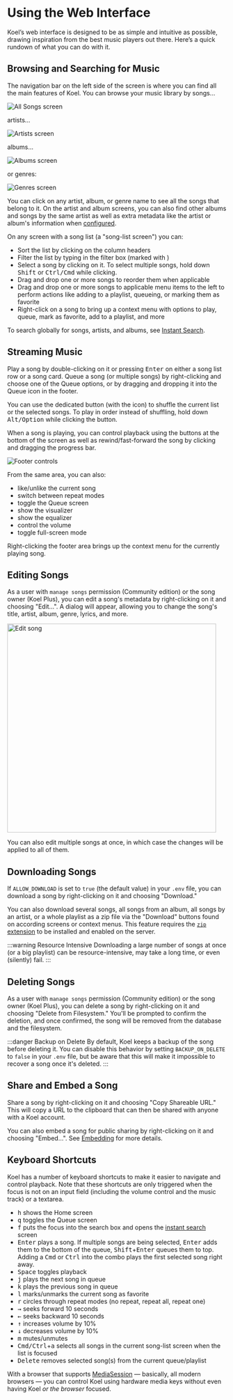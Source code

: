 # Using the Web Interface

<UISubjectToChangeNote />

Koel’s web interface is designed to be as simple and intuitive as possible, drawing inspiration from the best music
players out there. Here’s a quick rundown of what you can do with it.

## Browsing and Searching for Music

The navigation bar on the left side of the screen is where you can find all the main features of Koel.
You can browse your music library by songs…

![All Songs screen](../assets/img/interface/all-songs.avif)

artists…

![Artists screen](../assets/img/interface/artists.avif)

albums…

![Albums screen](../assets/img/interface/albums.avif)

or genres:

![Genres screen](../assets/img/interface/genres.avif)

You can click on any artist, album, or genre name to see all the songs that belong to it.
On the artist and album screens, you can also find other albums and songs by the same artist as well as extra metadata
like the artist or album's information when [configured](../service-integrations).

On any screen with a song list (a "song-list screen") you can:

* Sort the list by clicking on the column headers
* Filter the list by typing in the filter box (marked with <InterfaceIcon :src="filterIcon" alt="Filter" />)
* Select a song by clicking on it. To select multiple songs, hold down <kbd>Shift</kbd> or <kbd>Ctrl/Cmd</kbd> while
  clicking.
* Drag and drop one or more songs to reorder them when applicable
* Drag and drop one or more songs to applicable menu items to the left to perform actions like adding to a playlist,
  queueing, or marking them as favorite
* Right-click on a song to bring up a context menu with options to play, queue, mark as favorite, add to a playlist, and
  more

To search globally for songs, artists, and albums, see [Instant Search](./search).

## Streaming Music

Play a song by double-clicking on it or pressing <kbd>Enter</kbd> on either a song list row or a song card.
Queue a song (or multiple songs) by right-clicking and choose one of the Queue options, or by dragging and dropping it
into the Queue icon <InterfaceIcon :src="queueIcon" /> in the footer.

You can use the dedicated button (with the <InterfaceIcon :src="shuffleIcon" alt="Shuffle" /> icon) to shuffle the
current list or the selected songs.
To play in order instead of shuffling, hold down <kbd>Alt/Option</kbd> while clicking the button.

When a song is playing, you can control playback using the buttons at the bottom of the screen as well as
rewind/fast-forward the song by clicking and dragging the progress bar.

![Footer controls](../assets/img/interface/footer.avif)

From the same area, you can also:

* <InterfaceIcon :src="heartIcon" alt="Heart" /> like/unlike the current song
* <InterfaceIcon :src="repeatIcon" alt="Repeat" /> switch between repeat modes
* <InterfaceIcon :src="queueIcon" alt="Queue" /> toggle the Queue screen
* <InterfaceIcon :src="boltIcon" alt="Bolt" /> show the visualizer
* <InterfaceIcon :src="audioLinesIcon" alt="Equalizer" /> show the equalizer
* <InterfaceIcon :src="volumeIcon" alt="Volume" /> control the volume
* <InterfaceIcon :src="expandIcon" alt="Expand" /> toggle full-screen mode

Right-clicking the footer area brings up the context menu for the currently playing song.

## Editing Songs

As a user with `manage songs` permission (Community edition) or the song owner (Koel Plus), you can edit a song's metadata by right-clicking on it and
choosing "Edit…".
A dialog will appear, allowing you to change the song's title, artist, album, genre, lyrics, and more.

<img loading="lazy" src="../assets/img/interface/edit-song.webp" alt="Edit song" style="width: 480px">

You can also edit multiple songs at once, in which case the changes will be applied to all of them.

## Downloading Songs

If `ALLOW_DOWNLOAD` is set to `true` (the default value) in your `.env` file, you can download a song by right-clicking
on it and choosing "Download."

You can also download several songs, all songs from an album, all songs by an artist, or a whole playlist as a zip file
via the "Download" buttons found on according screens or context menus.
This feature requires the [`zip` extension](https://www.php.net/manual/en/book.zip.php) to be installed and enabled on
the server.

:::warning Resource Intensive
Downloading a large number of songs at once (or a big playlist) can be resource-intensive, may take a long time, or
even (silently) fail.
:::

## Deleting Songs

As a user with `manage songs` permission (Community edition) or the song owner (Koel Plus), you can delete a song by
right-clicking on it and choosing "Delete from Filesystem."
You'll be prompted to confirm the deletion, and once confirmed, the song will be removed from the database and the
filesystem.

:::danger Backup on Delete
By default, Koel keeps a backup of the song before deleting it.
You can disable this behavior by setting `BACKUP_ON_DELETE` to `false` in your `.env` file, but be aware that this will
make it impossible to recover a song once it's deleted.
:::

## Share and Embed a Song

Share a song by right-clicking on it and choosing "Copy Shareable URL."
This will copy a URL to the clipboard that can then be shared with anyone with a Koel account.

You can also embed a song for public sharing by right-clicking on it and choosing "Embed…".
See [Embedding](./embedding) for more details.

## Keyboard Shortcuts

Koel has a number of keyboard shortcuts to make it easier to navigate and control playback.
Note that these shortcuts are only triggered when the focus is not on an input field (including the volume control and
the music track)
or a textarea.

* <kbd>h</kbd> shows the Home screen
* <kbd>q</kbd> toggles the Queue screen
* <kbd>f</kbd> puts the focus into the search box and opens the [instant search](search.md) screen
* <kbd>Enter</kbd> plays a song. If multiple songs are being selected, <kbd>Enter</kbd> adds them to the bottom of the
  queue, <kbd>Shift</kbd>+<kbd>Enter</kbd> queues them to top. Adding a <kbd>Cmd</kbd> or <kbd>Ctrl</kbd> into the combo
  plays the first selected song right away.
* <kbd>Space</kbd> toggles playback
* <kbd>j</kbd> plays the next song in queue
* <kbd>k</kbd> plays the previous song in queue
* <kbd>l</kbd> marks/unmarks the current song as favorite
* <kbd>r</kbd> circles through repeat modes (no repeat, repeat all, repeat one)
* <kbd>→</kbd> seeks forward 10 seconds
* <kbd>←</kbd> seeks backward 10 seconds
* <kbd>↑</kbd> increases volume by 10%
* <kbd>↓</kbd> decreases volume by 10%
* <kbd>m</kbd> mutes/unmutes
* <kbd>Cmd/Ctrl</kbd>+<kbd>a</kbd> selects all songs in the current song-list screen when the list is focused
* <kbd>Delete</kbd> removes selected song(s) from the current queue/playlist

With a browser that supports [MediaSession](https://developer.mozilla.org/en-US/docs/Web/API/MediaSession) — basically,
all modern browsers — you can control Koel using hardware media keys without even having Koel _or the browser_ focused.

<script lang="ts" setup>
import audioLinesIcon from '../assets/icons/audio-lines.svg'
import boltIcon from '../assets/icons/bolt.svg'
import expandIcon from '../assets/icons/expand.svg'
import filterIcon from '../assets/icons/filter.svg'
import heartIcon from '../assets/icons/heart.svg'
import plusIcon from '../assets/icons/plus-circle.svg'
import queueIcon from '../assets/icons/queue.svg'
import repeatIcon from '../assets/icons/repeat.svg'
import shuffleIcon from '../assets/icons/shuffle.svg'
import slidersIcon from '../assets/icons/sliders.svg'
import volumeIcon from '../assets/icons/volume.svg'
</script>
